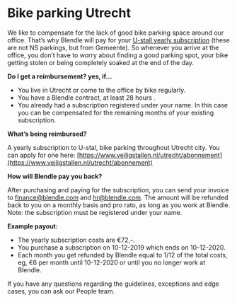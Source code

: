 # Bike parking Utrecht

We like to compensate for the lack of good bike parking space around our office. That’s why Blendle will pay for your [U-stall yearly subscription](https://www.u-stal.nl/) (these are not NS parkings, but from Gemeente). So whenever you arrive at the office, you don’t have to worry about finding a good parking spot, your bike getting stolen or being completely soaked at the end of the day.

**Do I get a reimbursement? yes, if...**

- You live in Utrecht or come to the office by bike regularly.
- You have a Blendle contract, at least 28 hours .
- You already had a subscription registered under your name. In this case you can be compensated for the remaining months of your existing subscription.

**What’s being reimbursed?**

A yearly subscription to U-stal, bike parking throughout Utrecht city. You can apply for one here: [https://www.veiligstallen.nl/utrecht/abonnement](https://www.veiligstallen.nl/utrecht/abonnement)

**How will Blendle pay you back?**

After purchasing and paying for the subscription, you can send your invoice to [finance@blendle.com](mailto:finance@blendle.com) and [hr@blendle.com](mailto:hr@blendle.com). The amount will be refunded back to you on a monthly basis and pro rato, as long as you work at Blendle. Note: the subscription must be registered under your name.

**Example payout:**

- The yearly subscription costs are €72,-.
- You purchase a subscription on 10-12-2019 which ends on 10-12-2020.
- Each month you get refunded by Blendle equal to 1/12 of the total costs, eg, €6 per month until 10-12-2020 or until you no longer work at Blendle.

If you have any questions regarding the guidelines, exceptions and edge cases, you can ask our People team.
